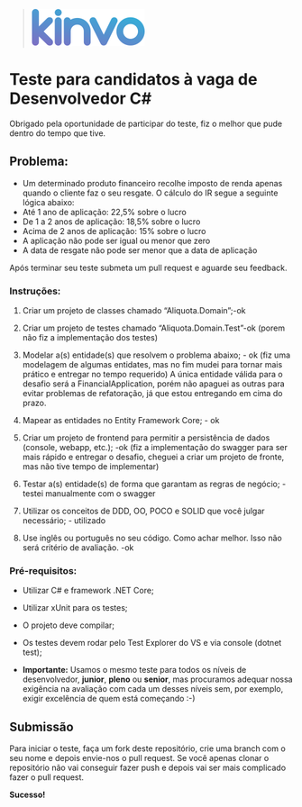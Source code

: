 > ![Logo Kinvo](https://github.com/kinvoapp/kinvo-mobile-test/blob/master/logo.svg)

# Teste para candidatos à vaga de Desenvolvedor C#  
Obrigado pela oportunidade de participar do teste, fiz o melhor que pude dentro do tempo que tive.

## Problema:

* Um determinado produto financeiro recolhe imposto de renda apenas quando o cliente faz o seu resgate. O cálculo do IR segue a seguinte lógica abaixo:
* Até 1 ano de aplicação: 22,5% sobre o lucro
* De 1 a 2 anos de aplicação: 18,5% sobre o lucro
* Acima de 2 anos de aplicação: 15% sobre o lucro
* A aplicação não pode ser igual ou menor que zero
* A data de resgate não pode ser menor que a data de aplicação

Após terminar seu teste submeta um pull request e aguarde seu feedback.

### Instruções:

1. Criar um projeto de classes chamado “Aliquota.Domain”;-ok
2. Criar um projeto de testes chamado “Aliquota.Domain.Test”-ok (porem não fiz a implementação dos testes)
3. Modelar a(s) entidade(s) que resolvem o problema abaixo; - ok (fiz uma modelagem de algumas entidates, mas no fim mudei para tornar mais prático e entregar no tempo requerido)
A única entidade válida para o desafio será a FinancialApplication, porém não apaguei as outras para evitar problemas de refatoração, já que estou entregando em cima do prazo.

4. Mapear as entidades no Entity Framework Core; - ok
5. Criar um projeto de frontend para permitir a persistência de dados (console, webapp, etc.); -ok (fiz a implementação do swagger para ser mais rápido e entregar o desafio, cheguei a criar um projeto de fronte, mas não tive tempo de implementar)
4. Testar a(s) entidade(s) de forma que garantam as regras de negócio; - testei manualmente com o swagger
5. Utilizar os conceitos de DDD, OO, POCO e SOLID que você julgar necessário; - utilizado
6. Use inglês ou português no seu código. Como achar melhor. Isso não será critério de avaliação. -ok


### Pré-requisitos:

* Utilizar C# e framework .NET Core;
* Utilizar xUnit para os testes;
* O projeto deve compilar;
* Os testes devem rodar pelo Test Explorer do VS e via console (dotnet test);


* **Importante:** Usamos o mesmo teste para todos os níveis de desenvolvedor, **junior**, **pleno** ou **senior**, mas procuramos adequar nossa exigência na avaliação com cada um desses níveis sem, por exemplo, exigir excelência de quem está começando :-)

## Submissão

Para iniciar o teste, faça um fork deste repositório, crie uma branch com o seu nome e depois envie-nos o pull request.
Se você apenas clonar o repositório não vai conseguir fazer push e depois vai ser mais complicado fazer o pull request.

**Sucesso!**
